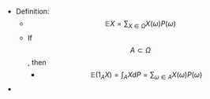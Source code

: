- Definition:
	- $$\mathbb{E}X = \sum_{X\in\Omega}X(\omega)P(\omega)$$
	- If $$A\subset \Omega$$, then
		- $$\mathbb{E}(1_AX) = \int_AXdP=\sum_{\omega\in A} X(\omega)P(\omega)$$
-